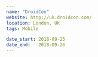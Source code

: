 ```yaml
---
name: "DroidCon"
website: http://uk.droidcon.com/
location: London, UK
tags: Mobile

date_start: 2018-09-25
date_end:   2018-09-26
---
```

